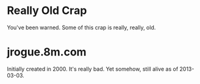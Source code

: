 Really Old Crap
=============

You've been warned. Some of this crap is really, really, old.

jrogue.8m.com
===
Initially created in 2000. It's really bad. Yet somehow, still alive as of 2013-03-03.
